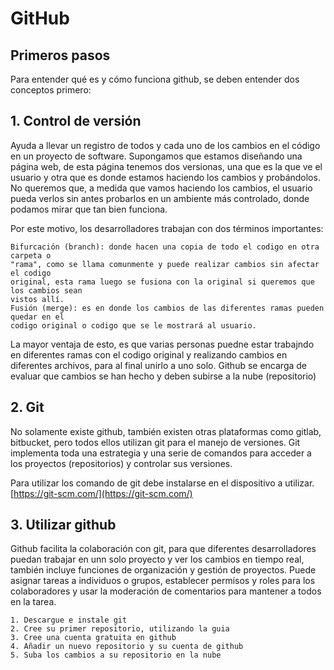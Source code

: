 # GitHub

## Primeros pasos

Para entender qué es y cómo funciona github, se deben entender dos conceptos primero:

## 1. Control de versión

Ayuda a llevar un registro de todos y cada uno de los cambios en el código en un proyecto de software. Supongamos que estamos diseñando una página web, de esta página tenemos dos versionas, una que es la que ve el usuario y otra que es donde estamos haciendo los cambios y probándolos. No queremos que, a medida que vamos haciendo los cambios, el usuario pueda verlos sin antes probarlos en un ambiente más controlado, donde podamos mirar que tan bien funciona.

Por este motivo, los desarrolladores trabajan con dos términos importantes:

```text
Bifurcación (branch): donde hacen una copia de todo el codigo en otra carpeta o
"rama", como se llama comunmente y puede realizar cambios sin afectar el codigo
original, esta rama luego se fusiona con la original si queremos que los cambios sean
vistos allí.
Fusión (merge): es en donde los cambios de las diferentes ramas pueden quedar en el
codigo original o codigo que se le mostrará al usuario.
```

La mayor ventaja de esto, es que varias personas puedne estar trabajndo en diferentes ramas con el codigo original y realizando cambios en diferentes archivos, para al final unirlo a uno solo. Github se encarga de evaluar que cambios se han hecho y deben subirse a la nube \(repositorio\)

## 2. Git

No solamente existe github, también existen otras plataformas como gitlab, bitbucket, pero todos ellos utilizan git para el manejo de versiones. Git implementa toda una estrategia y una serie de comandos para acceder a los proyectos \(repositorios\) y controlar sus versiones.

Para utilizar los comando de git debe instalarse en el dispositivo a utilizar. [https://git-scm.com/](https://git-scm.com/)

## 3. Utilizar github

Github facilita la colaboración con git, para que diferentes desarrolladores puedan trabajar en unn solo proyecto y ver los cambios en tiempo real, también incluye funciones de organización y gestión de proyectos. Puede asignar tareas a individuos o grupos, establecer permisos y roles para los colaboradores y usar la moderación de comentarios para mantener a todos en la tarea.

```text
1. Descargue e instale git
2. Cree su primer repositorio, utilizando la guia
3. Cree una cuenta gratuita en github
4. Añadir un nuevo repositorio y su cuenta de github
5. Suba los cambios a su repositorio en la nube
```


